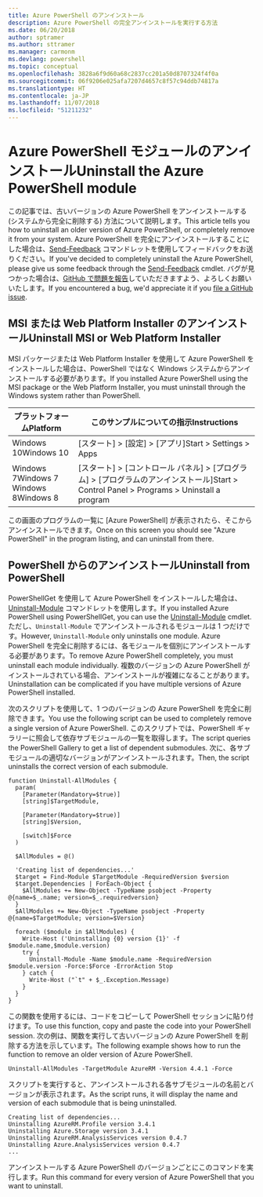 ```yaml
---
title: Azure PowerShell のアンインストール
description: Azure PowerShell の完全アンインストールを実行する方法
ms.date: 06/20/2018
author: sptramer
ms.author: sttramer
ms.manager: carmonm
ms.devlang: powershell
ms.topic: conceptual
ms.openlocfilehash: 3828a6f9d60a68c2837cc201a50d8707324f4f0a
ms.sourcegitcommit: 06f9206e025afa7207d4657c8f57c94ddb74817a
ms.translationtype: HT
ms.contentlocale: ja-JP
ms.lasthandoff: 11/07/2018
ms.locfileid: "51211232"
---
```

# <a name="uninstall-the-azure-powershell-module"></a><span data-ttu-id="1bb44-103">Azure PowerShell モジュールのアンインストール</span><span class="sxs-lookup"><span data-stu-id="1bb44-103">Uninstall the Azure PowerShell module</span></span>

<span data-ttu-id="1bb44-104">この記事では、古いバージョンの Azure PowerShell をアンインストールする (システムから完全に削除する) 方法について説明します。</span><span class="sxs-lookup"><span data-stu-id="1bb44-104">This article tells you how to uninstall an older version of Azure PowerShell, or completely remove it from your system.</span></span> <span data-ttu-id="1bb44-105">Azure PowerShell を完全にアンインストールすることにした場合は、[Send-Feedback](/powershell/module/azurerm.profile/send-feedback) コマンドレットを使用してフィードバックをお送りください。</span><span class="sxs-lookup"><span data-stu-id="1bb44-105">If you've decided to completely uninstall the Azure PowerShell, please give us some feedback through the [Send-Feedback](/powershell/module/azurerm.profile/send-feedback) cmdlet.</span></span>
<span data-ttu-id="1bb44-106">バグが見つかった場合は、[GitHub で問題を報告](https://github.com/azure/azure-powershell/issues)していただきますよう、よろしくお願いいたします。</span><span class="sxs-lookup"><span data-stu-id="1bb44-106">If you encountered a bug, we'd appreciate it if you [file a GitHub issue](https://github.com/azure/azure-powershell/issues).</span></span>

## <a name="uninstall-msi-or-web-platform-installer"></a><span data-ttu-id="1bb44-107">MSI または Web Platform Installer のアンインストール</span><span class="sxs-lookup"><span data-stu-id="1bb44-107">Uninstall MSI or Web Platform Installer</span></span>

<span data-ttu-id="1bb44-108">MSI パッケージまたは Web Platform Installer を使用して Azure PowerShell をインストールした場合は、PowerShell ではなく Windows システムからアンインストールする必要があります。</span><span class="sxs-lookup"><span data-stu-id="1bb44-108">If you installed Azure PowerShell using the MSI package or the Web Platform Installer, you must uninstall through the Windows system rather than PowerShell.</span></span>

| <span data-ttu-id="1bb44-109">プラットフォーム</span><span class="sxs-lookup"><span data-stu-id="1bb44-109">Platform</span></span> | <span data-ttu-id="1bb44-110">このサンプルについての指示</span><span class="sxs-lookup"><span data-stu-id="1bb44-110">Instructions</span></span> |
|----------|--------------|
| <span data-ttu-id="1bb44-111">Windows 10</span><span class="sxs-lookup"><span data-stu-id="1bb44-111">Windows 10</span></span> | <span data-ttu-id="1bb44-112">[スタート] > [設定] > [アプリ]</span><span class="sxs-lookup"><span data-stu-id="1bb44-112">Start > Settings > Apps</span></span> |
| <span data-ttu-id="1bb44-113">Windows 7</span><span class="sxs-lookup"><span data-stu-id="1bb44-113">Windows 7</span></span> </br><span data-ttu-id="1bb44-114">Windows 8</span><span class="sxs-lookup"><span data-stu-id="1bb44-114">Windows 8</span></span> | <span data-ttu-id="1bb44-115">[スタート] > [コントロール パネル] > [プログラム] > [プログラムのアンインストール]</span><span class="sxs-lookup"><span data-stu-id="1bb44-115">Start > Control Panel > Programs > Uninstall a program</span></span> |

<span data-ttu-id="1bb44-116">この画面のプログラムの一覧に [Azure PowerShell] が表示されたら、そこからアンインストールできます。</span><span class="sxs-lookup"><span data-stu-id="1bb44-116">Once on this screen you should see "Azure PowerShell" in the program listing, and can uninstall from there.</span></span>

## <a name="uninstall-from-powershell"></a><span data-ttu-id="1bb44-117">PowerShell からのアンインストール</span><span class="sxs-lookup"><span data-stu-id="1bb44-117">Uninstall from PowerShell</span></span>

<span data-ttu-id="1bb44-118">PowerShellGet を使用して Azure PowerShell をインストールした場合は、[Uninstall-Module](/powershell/module/powershellget/uninstall-module) コマンドレットを使用します。</span><span class="sxs-lookup"><span data-stu-id="1bb44-118">If you installed Azure PowerShell using PowerShellGet, you can use the [Uninstall-Module](/powershell/module/powershellget/uninstall-module) cmdlet.</span></span> <span data-ttu-id="1bb44-119">ただし、`Uninstall-Module` でアンインストールされるモジュールは 1 つだけです。</span><span class="sxs-lookup"><span data-stu-id="1bb44-119">However, `Uninstall-Module` only uninstalls one module.</span></span> <span data-ttu-id="1bb44-120">Azure PowerShell を完全に削除するには、各モジュールを個別にアンインストールする必要があります。</span><span class="sxs-lookup"><span data-stu-id="1bb44-120">To remove Azure PowerShell completely, you must uninstall each module individually.</span></span> <span data-ttu-id="1bb44-121">複数のバージョンの Azure PowerShell がインストールされている場合、アンインストールが複雑になることがあります。</span><span class="sxs-lookup"><span data-stu-id="1bb44-121">Uninstallation can be complicated if you have multiple versions of Azure PowerShell installed.</span></span>

<span data-ttu-id="1bb44-122">次のスクリプトを使用して、1 つのバージョンの Azure PowerShell を完全に削除できます。</span><span class="sxs-lookup"><span data-stu-id="1bb44-122">You use the following script can be used to completely remove a single version of Azure PowerShell.</span></span> <span data-ttu-id="1bb44-123">このスクリプトでは、PowerShell ギャラリーに照会して依存サブモジュールの一覧を取得します。</span><span class="sxs-lookup"><span data-stu-id="1bb44-123">The script queries the PowerShell Gallery to get a list of dependent submodules.</span></span> <span data-ttu-id="1bb44-124">次に、各サブモジュールの適切なバージョンがアンインストールされます。</span><span class="sxs-lookup"><span data-stu-id="1bb44-124">Then, the script uninstalls the correct version of each submodule.</span></span>

```powershell-interactive
function Uninstall-AllModules {
  param(
    [Parameter(Mandatory=$true)]
    [string]$TargetModule,

    [Parameter(Mandatory=$true)]
    [string]$Version,

    [switch]$Force
  )

  $AllModules = @()

  'Creating list of dependencies...'
  $target = Find-Module $TargetModule -RequiredVersion $version
  $target.Dependencies | ForEach-Object {
    $AllModules += New-Object -TypeName psobject -Property @{name=$_.name; version=$_.requiredversion}
  }
  $AllModules += New-Object -TypeName psobject -Property @{name=$TargetModule; version=$Version}

  foreach ($module in $AllModules) {
    Write-Host ('Uninstalling {0} version {1}' -f $module.name,$module.version)
    try {
      Uninstall-Module -Name $module.name -RequiredVersion $module.version -Force:$Force -ErrorAction Stop
    } catch {
      Write-Host ("`t" + $_.Exception.Message)
    }
  }
}
```

<span data-ttu-id="1bb44-125">この関数を使用するには、コードをコピーして PowerShell セッションに貼り付けます。</span><span class="sxs-lookup"><span data-stu-id="1bb44-125">To use this function, copy and paste the code into your PowerShell session.</span></span> <span data-ttu-id="1bb44-126">次の例は、関数を実行して古いバージョンの Azure PowerShell を削除する方法を示しています。</span><span class="sxs-lookup"><span data-stu-id="1bb44-126">The following example shows how to run the function to remove an older version of Azure PowerShell.</span></span>

```powershell-interactive
Uninstall-AllModules -TargetModule AzureRM -Version 4.4.1 -Force
```

<span data-ttu-id="1bb44-127">スクリプトを実行すると、アンインストールされる各サブモジュールの名前とバージョンが表示されます。</span><span class="sxs-lookup"><span data-stu-id="1bb44-127">As the script runs, it will display the name and version of each submodule that is being uninstalled.</span></span>

```output
Creating list of dependencies...
Uninstalling AzureRM.Profile version 3.4.1
Uninstalling Azure.Storage version 3.4.1
Uninstalling AzureRM.AnalysisServices version 0.4.7
Uninstalling Azure.AnalysisServices version 0.4.7
...
```

<span data-ttu-id="1bb44-128">アンインストールする Azure PowerShell のバージョンごとにこのコマンドを実行します。</span><span class="sxs-lookup"><span data-stu-id="1bb44-128">Run this command for every version of Azure PowerShell that you want to uninstall.</span></span>